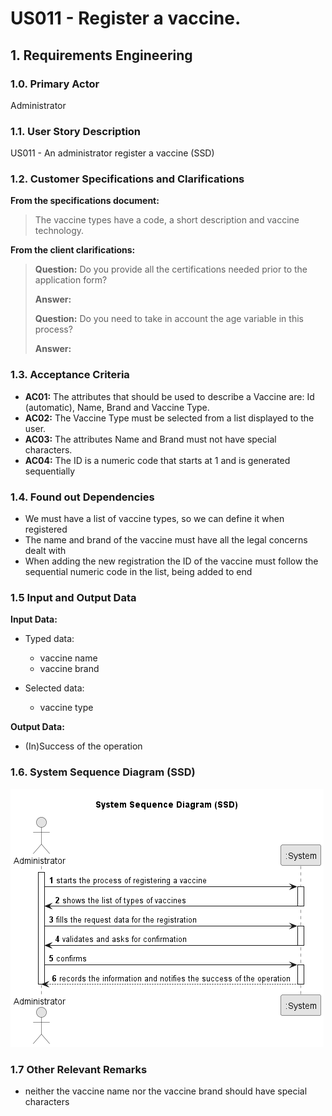 # US011 - Register a vaccine.

## 1. Requirements Engineering

### 1.0. Primary Actor
Administrator

### 1.1. User Story Description
US011 - An administrator register a vaccine (SSD)

### 1.2. Customer Specifications and Clarifications
**From the specifications document:**

> The vaccine types have a code, a short description and vaccine technology.

**From the client clarifications:**

> **Question:** Do you provide all the certifications needed prior to the application form?
>
> **Answer:** 
> 
> **Question:** Do you need to take in account the age variable in this process?
> 
> **Answer:**

### 1.3. Acceptance Criteria
* **AC01:** The attributes that should be used to describe a Vaccine are: Id (automatic), Name, Brand and Vaccine Type.
* **AC02:** The Vaccine Type must be selected from a list displayed to the user.
* **AC03:** The attributes Name and Brand must not have special characters.
* **AC04:** The ID is a numeric code that starts at 1 and is generated sequentially

### 1.4. Found out Dependencies
* We must have a list of vaccine types, so we can define it when registered
* The name and brand of the vaccine must have all the legal concerns dealt with
* When adding the new registration the ID of the vaccine must follow the sequential numeric code in the list, being added to end

### 1.5 Input and Output Data
**Input Data:**

* Typed data:
    * vaccine name
    * vaccine brand

* Selected data:
    * vaccine type

**Output Data:**

* (In)Success of the operation

### 1.6. System Sequence Diagram (SSD)
![US011-SSD.png](puml%2Fpng%2FUS011-SSD.png)

### 1.7 Other Relevant Remarks
* neither the vaccine name nor the vaccine brand should have special characters


